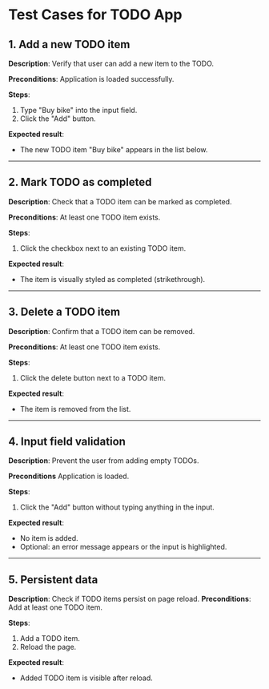 # Test Cases for TODO App

## 1. Add a new TODO item
**Description**: Verify that user can add a new item to the TODO.

**Preconditions**: Application is loaded successfully.

**Steps**:
1. Type "Buy bike" into the input field.
2. Click the "Add" button.

**Expected result**:
- The new TODO item "Buy bike" appears in the list below.

---

## 2. Mark TODO as completed
**Description**: Check that a TODO item can be marked as completed.

**Preconditions**: At least one TODO item exists.

**Steps**:
1. Click the checkbox next to an existing TODO item.

**Expected result**:
- The item is visually styled as completed (strikethrough).

---

## 3. Delete a TODO item
**Description**: Confirm that a TODO item can be removed.

**Preconditions**: At least one TODO item exists.

**Steps**:
1. Click the delete button next to a TODO item.

**Expected result**:
- The item is removed from the list.

---

## 4. Input field validation
**Description**: Prevent the user from adding empty TODOs.

**Preconditions** Application is loaded.

**Steps**:
1. Click the "Add" button without typing anything in the input.

**Expected result**:
- No item is added.
- Optional: an error message appears or the input is highlighted.

---

## 5. Persistent data
**Description**: Check if TODO items persist on page reload.
**Preconditions**: Add at least one TODO item.

**Steps**:
1. Add a TODO item.
2. Reload the page.

**Expected result**:
- Added TODO item is visible after reload.
